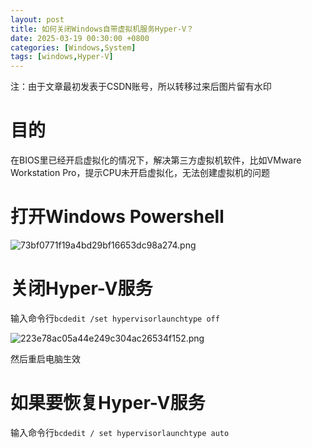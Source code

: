 ```yaml
---
layout: post
title: 如何关闭Windows自带虚拟机服务Hyper-V？
date: 2025-03-19 00:30:00 +0800
categories: [Windows,System]
tags: [windows,Hyper-V]
---
```


注：由于文章最初发表于CSDN账号，所以转移过来后图片留有水印

# 目的
在BIOS里已经开启虚拟化的情况下，解决第三方虚拟机软件，比如VMware Workstation Pro，提示CPU未开启虚拟化，无法创建虚拟机的问题

# 打开Windows Powershell

![73bf0771f19a4bd29bf16653dc98a274.png](/2025/03/1742315298145_73bf0771f19a4bd29bf16653dc98a274.png)

#  关闭Hyper-V服务

 输入命令行`bcdedit /set hypervisorlaunchtype off`

 ![223e78ac05a44e249c304ac26534f152.png](/2025/03/1742315306890_223e78ac05a44e249c304ac26534f152.png)

 然后重启电脑生效

# 如果要恢复Hyper-V服务

 输入命令行`bcdedit / set hypervisorlaunchtype auto`

